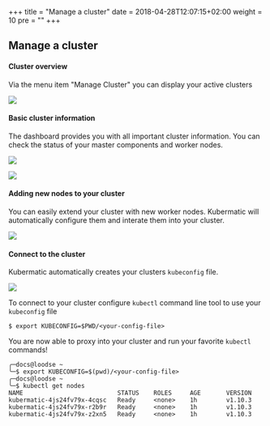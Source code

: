 +++
title = "Manage a cluster"
date = 2018-04-28T12:07:15+02:00
weight = 10
pre = "<b></b>"
+++

## Manage a cluster

#### Cluster overview

Via the menu item "Manage Cluster" you can display your active clusters

![](/img/getting_started/manage_cluster/kubermatic_00.png)

#### Basic cluster information

The dashboard provides you with all important cluster information. You can check the status of your master components and worker nodes.

![](/img/getting_started/manage_cluster/kubermatic_01.png)

![](/img/getting_started/manage_cluster/kubermatic_02.png)

#### Adding new nodes to your cluster

You can easily extend your cluster with new worker nodes. Kubermatic will automatically configure them and interate them into your cluster.

![](/img/getting_started/manage_cluster/kubermatic_03.png)

#### Connect to the cluster

Kubermatic automatically creates your clusters `kubeconfig` file.

![](/img/getting_started/manage_cluster/kubermatic_04.png)

To connect to your cluster configure `kubectl` command line tool to use your `kubeconfig` file

```
$ export KUBECONFIG=$PWD/<your-config-file>
```

You are now able to proxy into your cluster and run your favorite `kubectl` commands!

```
╭─docs@loodse ~                                    
╰─$ export KUBECONFIG=$(pwd)/<your-config-file>              
╭─docs@loodse ~                                    
╰─$ kubectl get nodes                               
NAME                          STATUS    ROLES     AGE       VERSION                                      
kubermatic-4js24fv79x-4cqsc   Ready     <none>    1h        v1.10.3                                      
kubermatic-4js24fv79x-r2b9r   Ready     <none>    1h        v1.10.3                                      
kubermatic-4js24fv79x-z2xn5   Ready     <none>    1h        v1.10.3
```
